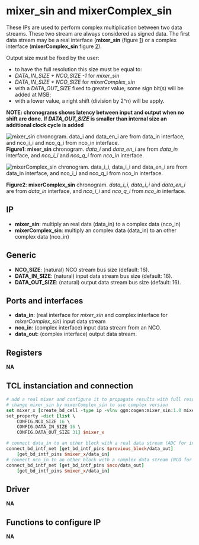 # mixer_sin and mixerComplex_sin

These IPs are used to perform complex multiplication between two data streams. These
two stream are always considered as signed data. The first data stream may be
a real interface (**mixer_sin** (figure [1](#mixer_sin)) or a complex interface (**mixerComplex_sin** figure [2](#mixerComplex_sin)). 

Output size must be fixed by the user:
* to have the full resolution this size must be equal to:
 * *DATA_IN_SIZE + NCO_SIZE -1* for *mixer_sin*
 * *DATA_IN_SIZE + NCO_SIZE* for *mixerComplex_sin*
* with a *DATA_OUT_SIZE* fixed to greater value, some sign bit(s) will be added at
  MSB;
* with a lower value, a right shift (division by 2^n) will be apply.

**NOTE: chronograms shows latency between input and output when no shift are
done. If *DATA_OUT_SIZE* is smaller than internal size an additional clock cycle is
added**

[mixer_sin]: figures/mixer_sin.svg "alt txt"
![**mixer_sin** chronogram. *data_i* and *data_en_i* are from *data_in* interface, and
*nco_i_i* and *nco_q_i* from *nco_in* interface.][mixer_sin]
__Figure1__: **mixer_sin** chronogram. *data_i* and *data_en_i* are from *data_in* interface, and
*nco_i_i* and *nco_q_i* from *nco_in* interface.

[mixerComplex_sin]: figures/mixerComplex_sin.svg "mixerComplex_sin"
![**mixerComplex_sin** chronogram. *data_i_i*, *data_i_i* and *data_en_i* are
from *data_in* interface, and *nco_i_i* and *nco_q_i* from *nco_in* interface.][mixerComplex_sin]

__Figure2__: **mixerComplex_sin** chronogram. *data_i_i*, *data_i_i* and *data_en_i* are
from *data_in* interface, and *nco_i_i* and *nco_q_i* from *nco_in* interface.

## IP

* **mixer_sin**: multiply an real data (data_in) to a complex data (nco_in)
* **mixerComplex_sin**: multiply an complex data (data_in) to an other complex data (nco_in)

## Generic

* **NCO_SIZE**: (natural) NCO stream bus size (default: 16).
* **DATA_IN_SIZE**: (natural) input data stream bus size (default: 16).
* **DATA_OUT_SIZE**: (natural) output data stream bus size (default: 16).

## Ports and interfaces

* **data_in**: (real interface for *mixer_sin* and complex interface for
  *mixerComplex_sin*) input data stream
* **nco_in**: (complex interface) input data stream from an NCO.
* **data_out**: (complex interface) output data stream.

## Registers

**NA**

## TCL instanciation and connection

```tcl
# add a real mixer and configure it to propagate results with full resolution
# change mixer_sin by mixerComplex_sin to use complex version
set mixer_x [create_bd_cell -type ip -vlnv ggm:cogen:mixer_sin:1.0 mixer]
set_property -dict [list \
    CONFIG.NCO_SIZE 16 \
    CONFIG.DATA_IN_SIZE 16 \
	CONFIG.DATA_OUT_SIZE 31] $mixer_x

# connect data_in to an other block with a real data stream (ADC for instance)
connect_bd_intf_net [get_bd_intf_pins $previous_block/data_out]
	[get_bd_intf_pins $mixer_x/data_in]
# connect nco_in to an other block with a complex data stream (NCO for instance)
connect_bd_intf_net [get_bd_intf_pins $nco/data_out]
	[get_bd_intf_pins $mixer_x/data_in]

```
## Driver

**NA**

## Functions to configure IP

**NA**
